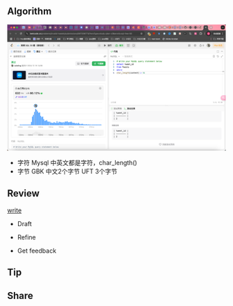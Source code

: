 ## Algorithm

![算法](../../images/temp/sisyphus-2024-12-15-lc.png)
- 字符 Mysql 中英文都是字符，char_length()
- 字节 GBK 中文2个字节 UFT 3个字节 


## Review

[write](https://newsletter.francofernando.com/p/writing-as-as-software-engineer?ref=dailydev)

- Draft

- Refine

- Get feedback

## Tip

## Share
